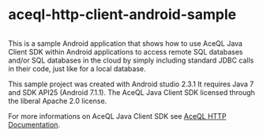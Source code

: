 # aceql-http-client-android-sample
<img src="https://www.aceql.com/favicon.png" alt=""/>

This is a sample Android application that shows how to use AceQL Java Client SDK within Android applications to access remote SQL databases
and/or SQL databases in the cloud by simply including standard JDBC calls in their code, just like for a local database.

This sample project was created with Android studio 2.3.1
It requires Java 7 and SDK API25 (Android 7.1.1).
The AceQL Java Client SDK licensed through the liberal Apache 2.0 license.

For more informations on AceQL Java Client SDK see <a href="https://www.aceql.com/documentation">AceQL HTTP Documentation</a>. 



